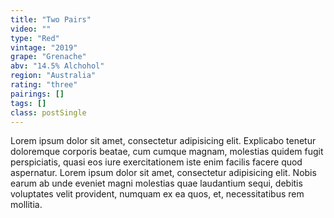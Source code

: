 ```yaml
---
title: "Two Pairs"
video: ""
type: "Red"
vintage: "2019"
grape: "Grenache"
abv: "14.5% Alchohol"
region: "Australia"
rating: "three"
pairings: []
tags: []
class: postSingle
---
```


Lorem ipsum dolor sit amet, consectetur adipisicing elit. Explicabo tenetur doloremque corporis beatae, cum cumque magnam, molestias quidem fugit perspiciatis, quasi eos iure exercitationem iste enim facilis facere quod aspernatur. Lorem ipsum dolor sit amet, consectetur adipisicing elit. Nobis earum ab unde eveniet magni molestias quae laudantium sequi, debitis voluptates velit provident, numquam ex ea quos, et, necessitatibus rem mollitia.